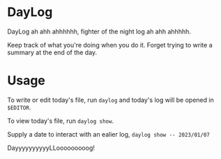 # DayLog

DayLog ah ahh ahhhhhh, fighter of the night log ah ahh ahhhhh.

Keep track of what you're doing when you do it. Forget trying to write a summary at the end of the day.

# Usage

To write or edit today's file, run `daylog` and today's log will be opened in `$EDITOR`.

To view today's file, run `daylog show`.

Supply a date to interact with an ealier log, `daylog show -- 2023/01/07`

DayyyyyyyyyyLLooooooooog!